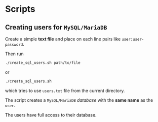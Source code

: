# Scripts

## Creating users for `MySQL/MariaDB`

Create a simple **text file** and place on each line pairs like `user:user-password`.

Then run

```sh
./create_sql_users.sh path/to/file

```

or


```sh
./create_sql_users.sh

```

which tries to use `users.txt` file from the current directory.

The script creates  a `MySQL/MariaDB` *database* with the **same name** as the `user`.

The users have full access to their database.

